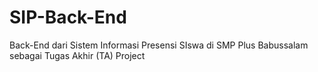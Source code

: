 # SIP-Back-End
Back-End dari Sistem Informasi Presensi SIswa di SMP Plus Babussalam sebagai Tugas Akhir (TA) Project

